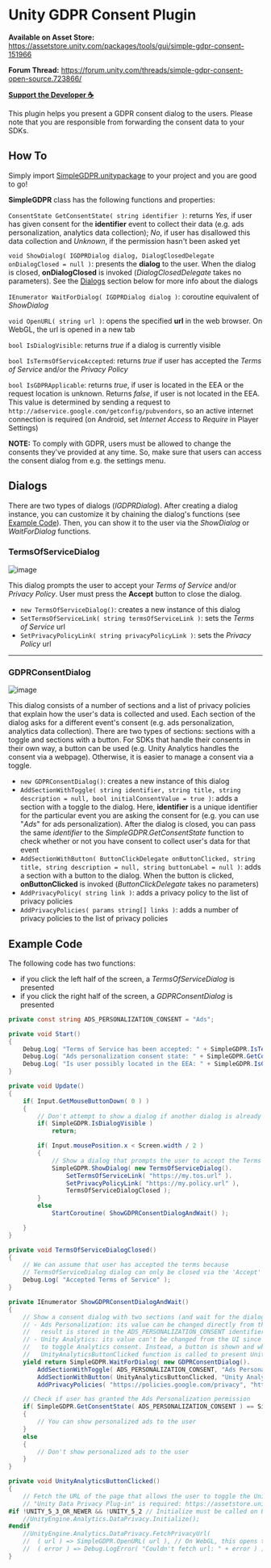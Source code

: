 # Unity GDPR Consent Plugin

**Available on Asset Store:** https://assetstore.unity.com/packages/tools/gui/simple-gdpr-consent-151966

**Forum Thread:** https://forum.unity.com/threads/simple-gdpr-consent-open-source.723866/

**[Support the Developer ☕](https://yasirkula.itch.io/unity3d)**

This plugin helps you present a GDPR consent dialog to the users. Please note that you are responsible from forwarding the consent data to your SDKs.

## How To

Simply import [SimpleGDPR.unitypackage](https://github.com/yasirkula/UnitySimpleGDPRConsent/releases) to your project and you are good to go!

**SimpleGDPR** class has the following functions and properties:

`ConsentState GetConsentState( string identifier )`: returns *Yes*, if user has given consent for the **identifier** event to collect their data (e.g. ads personalization, analytics data collection); *No*, if user has disallowed this data collection and *Unknown*, if the permission hasn't been asked yet

`void ShowDialog( IGDPRDialog dialog, DialogClosedDelegate onDialogClosed = null )`: presents the **dialog** to the user. When the dialog is closed, **onDialogClosed** is invoked (*DialogClosedDelegate* takes no parameters). See the [Dialogs](#dialogs) section below for more info about the dialogs

`IEnumerator WaitForDialog( IGDPRDialog dialog )`: coroutine equivalent of *ShowDialog*

`void OpenURL( string url )`: opens the specified **url** in the web browser. On WebGL, the url is opened in a new tab

`bool IsDialogVisible`: returns *true* if a dialog is currently visible

`bool IsTermsOfServiceAccepted`: returns *true* if user has accepted the *Terms of Service* and/or the *Privacy Policy*

`bool IsGDPRApplicable`: returns *true*, if user is located in the EEA or the request location is unknown. Returns *false*, if user is not located in the EEA. This value is determined by sending a request to `http://adservice.google.com/getconfig/pubvendors`, so an active internet connection is required (on Android, set *Internet Access* to *Require* in Player Settings)

**NOTE:** To comply with GDPR, users must be allowed to change the consents they've provided at any time. So, make sure that users can access the consent dialog from e.g. the settings menu.

## Dialogs

There are two types of dialogs (*IGDPRDialog*). After creating a dialog instance, you can customize it by chaining the dialog's functions (see [Example Code](example-code)). Then, you can show it to the user via the *ShowDialog* or *WaitForDialog* functions.

### TermsOfServiceDialog

![image](Images/TermsOfServiceDialog.png)

This dialog prompts the user to accept your *Terms of Service* and/or *Privacy Policy*. User must press the **Accept** button to close the dialog.

- `new TermsOfServiceDialog()`: creates a new instance of this dialog
- `SetTermsOfServiceLink( string termsOfServiceLink )`: sets the *Terms of Service* url
- `SetPrivacyPolicyLink( string privacyPolicyLink )`: sets the *Privacy Policy* url

---

### GDPRConsentDialog

![image](Images/GDPRConsentDialog.png)

This dialog consists of a number of sections and a list of privacy policies that explain how the user's data is collected and used. Each section of the dialog asks for a different event's consent (e.g. ads personalization, analytics data collection). There are two types of sections: sections with a toggle and sections with a button. For SDKs that handle their consents in their own way, a button can be used (e.g. Unity Analytics handles the consent via a webpage). Otherwise, it is easier to manage a consent via a toggle.

- `new GDPRConsentDialog()`: creates a new instance of this dialog
- `AddSectionWithToggle( string identifier, string title, string description = null, bool initialConsentValue = true )`: adds a section with a toggle to the dialog. Here, **identifier** is a unique identifier for the particular event you are asking the consent for (e.g. you can use "*Ads*" for ads personalization). After the dialog is closed, you can pass the same *identifier* to the *SimpleGDPR.GetConsentState* function to check whether or not you have consent to collect user's data for that event
- `AddSectionWithButton( ButtonClickDelegate onButtonClicked, string title, string description = null, string buttonLabel = null )`: adds a section with a button to the dialog. When the button is clicked, **onButtonClicked** is invoked (*ButtonClickDelegate* takes no parameters)
- `AddPrivacyPolicy( string link )`: adds a privacy policy to the list of privacy policies
- `AddPrivacyPolicies( params string[] links )`: adds a number of privacy policies to the list of privacy policies

## Example Code

The following code has two functions:

- if you click the left half of the screen, a *TermsOfServiceDialog* is presented
- if you click the right half of the screen, a *GDPRConsentDialog* is presented

```csharp
private const string ADS_PERSONALIZATION_CONSENT = "Ads";

private void Start()
{
	Debug.Log( "Terms of Service has been accepted: " + SimpleGDPR.IsTermsOfServiceAccepted );
	Debug.Log( "Ads personalization consent state: " + SimpleGDPR.GetConsentState( ADS_PERSONALIZATION_CONSENT ) );
	Debug.Log( "Is user possibly located in the EEA: " + SimpleGDPR.IsGDPRApplicable );
}

private void Update()
{
	if( Input.GetMouseButtonDown( 0 ) )
	{
		// Don't attempt to show a dialog if another dialog is already visible
		if( SimpleGDPR.IsDialogVisible )
			return;

		if( Input.mousePosition.x < Screen.width / 2 )
		{
			// Show a dialog that prompts the user to accept the Terms of Service and Privacy Policy
			SimpleGDPR.ShowDialog( new TermsOfServiceDialog().
				SetTermsOfServiceLink( "https://my.tos.url" ).
				SetPrivacyPolicyLink( "https://my.policy.url" ),
				TermsOfServiceDialogClosed );
		}
		else
			StartCoroutine( ShowGDPRConsentDialogAndWait() );

	}
}

private void TermsOfServiceDialogClosed()
{
	// We can assume that user has accepted the terms because
	// TermsOfServiceDialog dialog can only be closed via the 'Accept' button
	Debug.Log( "Accepted Terms of Service" );
}

private IEnumerator ShowGDPRConsentDialogAndWait()
{
	// Show a consent dialog with two sections (and wait for the dialog to be closed):
	// - Ads Personalization: its value can be changed directly from the UI,
	//   result is stored in the ADS_PERSONALIZATION_CONSENT identifier
	// - Unity Analytics: its value can't be changed from the UI since Unity presents its own UI
	//   to toggle Analytics consent. Instead, a button is shown and when the button is clicked,
	//   UnityAnalyticsButtonClicked function is called to present Unity's own UI
	yield return SimpleGDPR.WaitForDialog( new GDPRConsentDialog().
		AddSectionWithToggle( ADS_PERSONALIZATION_CONSENT, "Ads Personalization", "When enabled, you'll see ads that are more relevant to you. Otherwise, you will still receive ads, but they will no longer be tailored toward you." ).
		AddSectionWithButton( UnityAnalyticsButtonClicked, "Unity Analytics", "The collected data allows us to optimize the gameplay and update the game with new enjoyable content. You can see your collected data or change your settings from the dashboard.", "Open Analytics Dashboard" ).
		AddPrivacyPolicies( "https://policies.google.com/privacy", "https://unity3d.com/legal/privacy-policy", "https://my.policy.url" ) );

	// Check if user has granted the Ads Personalization permission
	if( SimpleGDPR.GetConsentState( ADS_PERSONALIZATION_CONSENT ) == SimpleGDPR.ConsentState.Yes )
	{
		// You can show personalized ads to the user
	}
	else
	{
		// Don't show personalized ads to the user
	}
}

private void UnityAnalyticsButtonClicked()
{
	// Fetch the URL of the page that allows the user to toggle the Unity Analytics consent
	// "Unity Data Privacy Plug-in" is required: https://assetstore.unity.com/packages/add-ons/services/unity-data-privacy-plug-in-118922
#if !UNITY_5_3_OR_NEWER && !UNITY_5_2 // Initialize must be called on Unity 5.1 or earlier
	//UnityEngine.Analytics.DataPrivacy.Initialize();
#endif
	//UnityEngine.Analytics.DataPrivacy.FetchPrivacyUrl( 
	//	( url ) => SimpleGDPR.OpenURL( url ), // On WebGL, this opens the URL in a new tab
	//	( error ) => Debug.LogError( "Couldn't fetch url: " + error ) );
}
```
